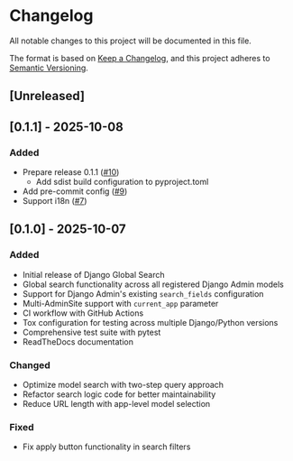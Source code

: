 # Changelog

All notable changes to this project will be documented in this file.

The format is based on [Keep a Changelog](https://keepachangelog.com/en/1.0.0/),
and this project adheres to [Semantic Versioning](https://semver.org/spec/v2.0.0.html).

## [Unreleased]

## [0.1.1] - 2025-10-08

### Added

- Prepare release 0.1.1 ([#10](https://github.com/2ykwang/django-global-search/pull/10))
  - Add sdist build configuration to pyproject.toml
- Add pre-commit config ([#9](https://github.com/2ykwang/django-global-search/pull/9))
- Support i18n ([#7](https://github.com/2ykwang/django-global-search/pull/7))

## [0.1.0] - 2025-10-07

### Added

- Initial release of Django Global Search
- Global search functionality across all registered Django Admin models
- Support for Django Admin's existing `search_fields` configuration
- Multi-AdminSite support with `current_app` parameter
- CI workflow with GitHub Actions
- Tox configuration for testing across multiple Django/Python versions
- Comprehensive test suite with pytest
- ReadTheDocs documentation

### Changed

- Optimize model search with two-step query approach
- Refactor search logic code for better maintainability
- Reduce URL length with app-level model selection

### Fixed

- Fix apply button functionality in search filters
